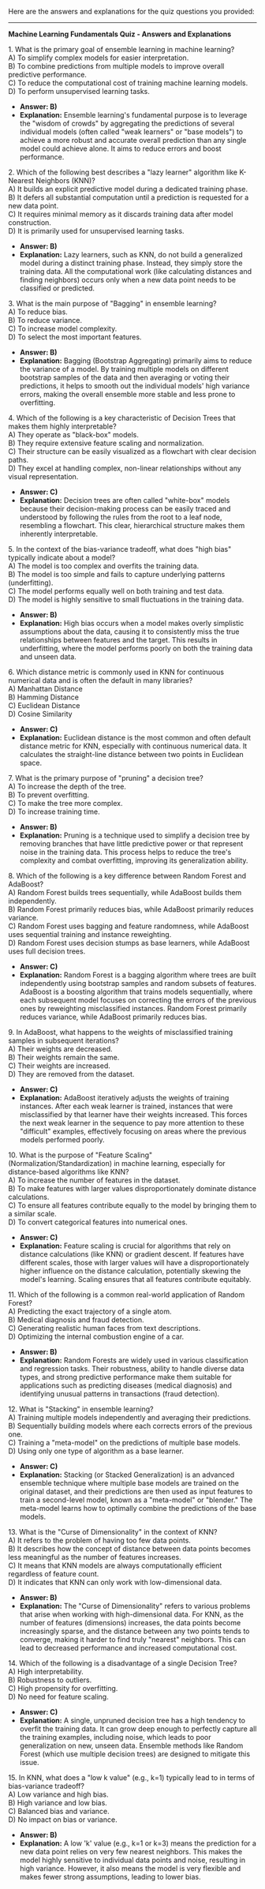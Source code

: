Here are the answers and explanations for the quiz questions you provided:

---

**Machine Learning Fundamentals Quiz \- Answers and Explanations**

1\. What is the primary goal of ensemble learning in machine learning?  
A) To simplify complex models for easier interpretation.  
B) To combine predictions from multiple models to improve overall predictive performance.  
C) To reduce the computational cost of training machine learning models.  
D) To perform unsupervised learning tasks.

* **Answer: B)**  
* **Explanation:** Ensemble learning's fundamental purpose is to leverage the "wisdom of crowds" by aggregating the predictions of several individual models (often called "weak learners" or "base models") to achieve a more robust and accurate overall prediction than any single model could achieve alone. It aims to reduce errors and boost performance.

2\. Which of the following best describes a "lazy learner" algorithm like K-Nearest Neighbors (KNN)?  
A) It builds an explicit predictive model during a dedicated training phase.  
B) It defers all substantial computation until a prediction is requested for a new data point.  
C) It requires minimal memory as it discards training data after model construction.  
D) It is primarily used for unsupervised learning tasks.

* **Answer: B)**  
* **Explanation:** Lazy learners, such as KNN, do not build a generalized model during a distinct training phase. Instead, they simply store the training data. All the computational work (like calculating distances and finding neighbors) occurs only when a new data point needs to be classified or predicted.

3\. What is the main purpose of "Bagging" in ensemble learning?  
A) To reduce bias.  
B) To reduce variance.  
C) To increase model complexity.  
D) To select the most important features.

* **Answer: B)**  
* **Explanation:** Bagging (Bootstrap Aggregating) primarily aims to reduce the variance of a model. By training multiple models on different bootstrap samples of the data and then averaging or voting their predictions, it helps to smooth out the individual models' high variance errors, making the overall ensemble more stable and less prone to overfitting.

4\. Which of the following is a key characteristic of Decision Trees that makes them highly interpretable?  
A) They operate as "black-box" models.  
B) They require extensive feature scaling and normalization.  
C) Their structure can be easily visualized as a flowchart with clear decision paths.  
D) They excel at handling complex, non-linear relationships without any visual representation.

* **Answer: C)**  
* **Explanation:** Decision trees are often called "white-box" models because their decision-making process can be easily traced and understood by following the rules from the root to a leaf node, resembling a flowchart. This clear, hierarchical structure makes them inherently interpretable.

5\. In the context of the bias-variance tradeoff, what does "high bias" typically indicate about a model?  
A) The model is too complex and overfits the training data.  
B) The model is too simple and fails to capture underlying patterns (underfitting).  
C) The model performs equally well on both training and test data.  
D) The model is highly sensitive to small fluctuations in the training data.

* **Answer: B)**  
* **Explanation:** High bias occurs when a model makes overly simplistic assumptions about the data, causing it to consistently miss the true relationships between features and the target. This results in underfitting, where the model performs poorly on both the training data and unseen data.

6\. Which distance metric is commonly used in KNN for continuous numerical data and is often the default in many libraries?  
A) Manhattan Distance  
B) Hamming Distance  
C) Euclidean Distance  
D) Cosine Similarity

* **Answer: C)**  
* **Explanation:** Euclidean distance is the most common and often default distance metric for KNN, especially with continuous numerical data. It calculates the straight-line distance between two points in Euclidean space.

7\. What is the primary purpose of "pruning" a decision tree?  
A) To increase the depth of the tree.  
B) To prevent overfitting.  
C) To make the tree more complex.  
D) To increase training time.

* **Answer: B)**  
* **Explanation:** Pruning is a technique used to simplify a decision tree by removing branches that have little predictive power or that represent noise in the training data. This process helps to reduce the tree's complexity and combat overfitting, improving its generalization ability.

8\. Which of the following is a key difference between Random Forest and AdaBoost?  
A) Random Forest builds trees sequentially, while AdaBoost builds them independently.  
B) Random Forest primarily reduces bias, while AdaBoost primarily reduces variance.  
C) Random Forest uses bagging and feature randomness, while AdaBoost uses sequential training and instance reweighting.  
D) Random Forest uses decision stumps as base learners, while AdaBoost uses full decision trees.

* **Answer: C)**  
* **Explanation:** Random Forest is a bagging algorithm where trees are built independently using bootstrap samples and random subsets of features. AdaBoost is a boosting algorithm that trains models sequentially, where each subsequent model focuses on correcting the errors of the previous ones by reweighting misclassified instances. Random Forest primarily reduces variance, while AdaBoost primarily reduces bias.

9\. In AdaBoost, what happens to the weights of misclassified training samples in subsequent iterations?  
A) Their weights are decreased.  
B) Their weights remain the same.  
C) Their weights are increased.  
D) They are removed from the dataset.

* **Answer: C)**  
* **Explanation:** AdaBoost iteratively adjusts the weights of training instances. After each weak learner is trained, instances that were misclassified by that learner have their weights increased. This forces the next weak learner in the sequence to pay more attention to these "difficult" examples, effectively focusing on areas where the previous models performed poorly.

10\. What is the purpose of "Feature Scaling" (Normalization/Standardization) in machine learning, especially for distance-based algorithms like KNN?  
A) To increase the number of features in the dataset.  
B) To make features with larger values disproportionately dominate distance calculations.  
C) To ensure all features contribute equally to the model by bringing them to a similar scale.  
D) To convert categorical features into numerical ones.

* **Answer: C)**  
* **Explanation:** Feature scaling is crucial for algorithms that rely on distance calculations (like KNN) or gradient descent. If features have different scales, those with larger values will have a disproportionately higher influence on the distance calculation, potentially skewing the model's learning. Scaling ensures that all features contribute equitably.

11\. Which of the following is a common real-world application of Random Forest?  
A) Predicting the exact trajectory of a single atom.  
B) Medical diagnosis and fraud detection.  
C) Generating realistic human faces from text descriptions.  
D) Optimizing the internal combustion engine of a car.

* **Answer: B)**  
* **Explanation:** Random Forests are widely used in various classification and regression tasks. Their robustness, ability to handle diverse data types, and strong predictive performance make them suitable for applications such as predicting diseases (medical diagnosis) and identifying unusual patterns in transactions (fraud detection).

12\. What is "Stacking" in ensemble learning?  
A) Training multiple models independently and averaging their predictions.  
B) Sequentially building models where each corrects errors of the previous one.  
C) Training a "meta-model" on the predictions of multiple base models.  
D) Using only one type of algorithm as a base learner.

* **Answer: C)**  
* **Explanation:** Stacking (or Stacked Generalization) is an advanced ensemble technique where multiple base models are trained on the original dataset, and their predictions are then used as input features to train a second-level model, known as a "meta-model" or "blender." The meta-model learns how to optimally combine the predictions of the base models.

13\. What is the "Curse of Dimensionality" in the context of KNN?  
A) It refers to the problem of having too few data points.  
B) It describes how the concept of distance between data points becomes less meaningful as the number of features increases.  
C) It means that KNN models are always computationally efficient regardless of feature count.  
D) It indicates that KNN can only work with low-dimensional data.

* **Answer: B)**  
* **Explanation:** The "Curse of Dimensionality" refers to various problems that arise when working with high-dimensional data. For KNN, as the number of features (dimensions) increases, the data points become increasingly sparse, and the distance between any two points tends to converge, making it harder to find truly "nearest" neighbors. This can lead to decreased performance and increased computational cost.

14\. Which of the following is a disadvantage of a single Decision Tree?  
A) High interpretability.  
B) Robustness to outliers.  
C) High propensity for overfitting.  
D) No need for feature scaling.

* **Answer: C)**  
* **Explanation:** A single, unpruned decision tree has a high tendency to overfit the training data. It can grow deep enough to perfectly capture all the training examples, including noise, which leads to poor generalization on new, unseen data. Ensemble methods like Random Forest (which use multiple decision trees) are designed to mitigate this issue.

15\. In KNN, what does a "low k value" (e.g., k=1) typically lead to in terms of bias-variance tradeoff?  
A) Low variance and high bias.  
B) High variance and low bias.  
C) Balanced bias and variance.  
D) No impact on bias or variance.

* **Answer: B)**  
* **Explanation:** A low 'k' value (e.g., k=1 or k=3) means the prediction for a new data point relies on very few nearest neighbors. This makes the model highly sensitive to individual data points and noise, resulting in high variance. However, it also means the model is very flexible and makes fewer strong assumptions, leading to lower bias.